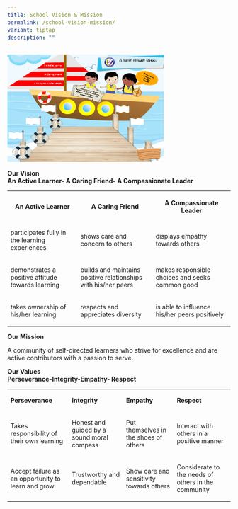 ```yaml
---
title: School Vision & Mission
permalink: /school-vision-mission/
variant: tiptap
description: ""
---
```

<p></p>
<div class="isomer-image-wrapper">
<img style="width: 70%;" height="auto" width="100%" alt="" src="/images/2024 Website/schoolvisionmission.png">
</div>
<p><strong>Our Vision</strong>
<br><strong>An Active Learner- A Caring Friend- A Compassionate Leader</strong>
</p>
<table style="minWidth: 75px">
<colgroup>
<col>
<col>
<col>
</colgroup>
<tbody>
<tr>
<th rowspan="1" colspan="1">
<p>An Active Learner</p>
</th>
<th rowspan="1" colspan="1">
<p>A Caring Friend</p>
</th>
<th rowspan="1" colspan="1">
<p>A Compassionate Leader</p>
</th>
</tr>
<tr>
<td rowspan="1" colspan="1">
<p>participates fully in the learning experiences</p>
</td>
<td rowspan="1" colspan="1">
<p>shows care and concern to others</p>
</td>
<td rowspan="1" colspan="1">
<p>displays empathy towards others</p>
</td>
</tr>
<tr>
<td rowspan="1" colspan="1">
<p>demonstrates a positive attitude towards learning</p>
</td>
<td rowspan="1" colspan="1">
<p>builds and maintains positive relationships with his/her peers</p>
</td>
<td rowspan="1" colspan="1">
<p>makes responsible choices and seeks common good</p>
<p></p>
</td>
</tr>
<tr>
<td rowspan="1" colspan="1">
<p>takes ownership of his/her learning</p>
</td>
<td rowspan="1" colspan="1">
<p>respects and appreciates diversity</p>
</td>
<td rowspan="1" colspan="1">
<p>is able to influence his/her peers positively</p>
</td>
</tr>
</tbody>
</table>
<p></p>
<p><strong>Our Mission</strong>
</p>
<p>A community of self-directed learners who strive for excellence and are
active contributors with a passion to serve.</p>
<p></p>
<p><strong>Our Values</strong>
<br><strong>Perseverance-Integrity-Empathy- Respect</strong>
<br>
</p>
<table style="minWidth: 100px">
<colgroup>
<col>
<col>
<col>
<col>
</colgroup>
<tbody>
<tr>
<td rowspan="1" colspan="1">
<p><strong>Perseverance</strong>
</p>
</td>
<td rowspan="1" colspan="1">
<p><strong>Integrity</strong>
</p>
</td>
<td rowspan="1" colspan="1">
<p><strong>Empathy</strong>
</p>
</td>
<td rowspan="1" colspan="1">
<p><strong>Respect</strong>
</p>
</td>
</tr>
<tr>
<td rowspan="1" colspan="1">
<p>Takes responsibility of their own learning</p>
</td>
<td rowspan="1" colspan="1">
<p>Honest and guided by a sound moral compass</p>
</td>
<td rowspan="1" colspan="1">
<p>Put themselves in the shoes of&nbsp; others</p>
</td>
<td rowspan="1" colspan="1">
<p>Interact with others in a positive manner</p>
</td>
</tr>
<tr>
<td rowspan="1" colspan="1">
<p>Accept failure as an opportunity to learn and grow</p>
</td>
<td rowspan="1" colspan="1">
<p>Trustworthy and dependable</p>
</td>
<td rowspan="1" colspan="1">
<p>Show care and sensitivity towards others</p>
</td>
<td rowspan="1" colspan="1">
<p>Considerate to the needs of others in the community</p>
</td>
</tr>
</tbody>
</table>
<p></p>